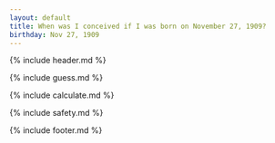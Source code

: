 ```yaml
---
layout: default
title: When was I conceived if I was born on November 27, 1909?
birthday: Nov 27, 1909
---
```


{% include header.md %}

{% include guess.md %}

{% include calculate.md %}

{% include safety.md %}

{% include footer.md %}



